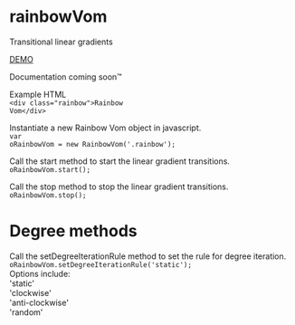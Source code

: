 # rainbowVom
Transitional linear gradients

<a href="http://shannanigans.github.io/rainbowVom/">DEMO</a>

Documentation coming soon&#x2122;

Example HTML<br>
<code>&lt;div class="rainbow"&gt;Rainbow Vom&lt;/div&gt;</code>

Instantiate a new Rainbow Vom object in javascript.<br>
<code>var oRainbowVom = new RainbowVom('.rainbow');</code>

Call the start method to start the linear gradient transitions.<br>
<code>oRainbowVom.start();</code>

Call the stop method to stop the linear gradient transitions.<br>
<code>oRainbowVom.stop();</code>

# Degree methods
Call the setDegreeIterationRule method to set the rule for degree iteration.<br>
<code>oRainbowVom.setDegreeIterationRule('static');</code><br>
Options include:<br>
'static'<br>
'clockwise'<br>
'anti-clockwise'<br>
'random'<br>
  
  
